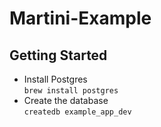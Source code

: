 # Martini-Example

## Getting Started  
* Install Postgres  
`brew install postgres`  
* Create the database  
`createdb example_app_dev`